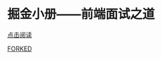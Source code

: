 # 掘金小册——前端面试之道

[点击阅读](https://kekeon.github.io/front-end-interview/)

[FORKED](https://buuoltwo.github.io/front-end-interview/)
